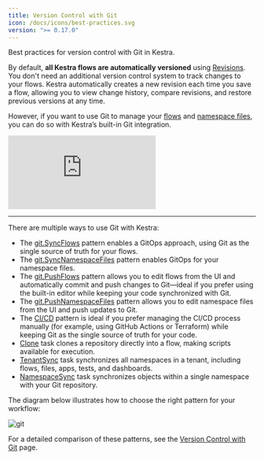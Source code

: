 ```yaml
---
title: Version Control with Git
icon: /docs/icons/best-practices.svg
version: ">= 0.17.0"
---
```


Best practices for version control with Git in Kestra.

By default, **all Kestra flows are automatically versioned** using [Revisions](../05.concepts/03.revision.md). You don't need an additional version control system to track changes to your flows. Kestra automatically creates a new revision each time you save a flow, allowing you to view change history, compare revisions, and restore previous versions at any time.

However, if you want to use Git to manage your [flows](../04.workflow-components/01.flow.md) and [namespace files](../05.concepts/02.namespace-files.md), you can do so with Kestra’s built-in Git integration.

<div class="video-container">
    <iframe src="https://www.youtube.com/embed/videoseries?si=wOyAUkgChRUuJxcy&amp;list=PLEK3H8YwZn1p7tyd9RV5-WDxh_ZGpMpA3" title="YouTube video player" frameborder="0" allow="accelerometer; autoplay; clipboard-write; encrypted-media; gyroscope; picture-in-picture; web-share" referrerpolicy="strict-origin-when-cross-origin" allowfullscreen></iframe>
</div>

---

There are multiple ways to use Git with Kestra:

- The [git.SyncFlows](/plugins/plugin-git/io.kestra.plugin.git.syncflows) pattern enables a GitOps approach, using Git as the single source of truth for your flows.
- The [git.SyncNamespaceFiles](/plugins/plugin-git/io.kestra.plugin.git.syncnamespacefiles) pattern enables GitOps for your namespace files.
- The [git.PushFlows](/plugins/plugin-git/io.kestra.plugin.git.pushflows) pattern allows you to edit flows from the UI and automatically commit and push changes to Git—ideal if you prefer using the built-in editor while keeping your code synchronized with Git.
- The [git.PushNamespaceFiles](/plugins/plugin-git/io.kestra.plugin.git.pushnamespacefiles) pattern allows you to edit namespace files from the UI and push updates to Git.
- The [CI/CD](../version-control-cicd/cicd/index.md) pattern is ideal if you prefer managing the CI/CD process manually (for example, using GitHub Actions or Terraform) while keeping Git as the single source of truth for your code.
- [Clone](https://kestra.io/plugins/git/io.kestra.plugin.git.clone) task clones a repository directly into a flow, making scripts available for execution.
- [TenantSync](/plugins/plugin-git/io.kestra.plugin.git.tenantsync) task synchronizes all namespaces in a tenant, including flows, files, apps, tests, and dashboards.
- [NamespaceSync](/plugins/plugin-git/io.kestra.plugin.git.namespacesync) task synchronizes objects within a single namespace with your Git repository.

The diagram below illustrates how to choose the right pattern for your workflow:

![git](/docs/developer-guide/git/git.png)

For a detailed comparison of these patterns, see the [Version Control with Git](../version-control-cicd/04.git.md) page.
